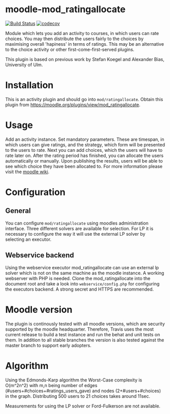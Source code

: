 moodle-mod_ratingallocate
============================
[![Build Status](https://travis-ci.org/learnweb/moodle-mod_ratingallocate.svg?branch=master)](https://travis-ci.org/learnweb/moodle-mod_ratingallocate)
[![codecov](https://codecov.io/gh/learnweb/moodle-mod_ratingallocate/branch/master/graph/badge.svg)](https://codecov.io/gh/learnweb/moodle-mod_ratingallocate)

Module which lets you add an activity to courses, in which users can rate choices. You may then distribute the users fairly to the choices by maximising overall 'hapiness' in terms of ratings.
This may be an alternative to the choice activity or other first-come-first-served plugins.

This plugin is based on previous work by Stefan Koegel and Alexander Bias, University of Ulm.

Installation
============
This is an activity plugin and should go into ``mod/ratingallocate``.
Obtain this plugin from https://moodle.org/plugins/view/mod_ratingallocate.

Usage
============

Add an activity instance. Set mandatory parameters. These are timespan, in which users can give ratings, and the strategy,
which form will be presented to the users to rate.
Next you can add choices, which the users will have to rate later on.
After the rating period has finished, you can allocate the users automatically or manually. Upon publishing the results, users will be able to see which choice they have been allocated to.
For more information please visit the [moodle wiki](https://docs.moodle.org/31/en/Ratingallocate).

Configuration
=============
General
---------
You can configure ``mod/ratingallocate`` using moodles administration interface. Three different solvers are available for selection. For LP it is necessary to configure the way it will use the external LP solver by selecting an executor.


Webservice backend
------------
Using the webservice executor mod_ratingallocate can use an external lp solver which is not on the same machine as the moodle instance.
A working webserver with PHP is needed. Clone the mod_ratingallocate into the document root and take a look into ``webservice/config.php`` for configuring the executors backend. A strong secret and HTTPS are recommended.


Moodle version
======================
The plugin is continously tested with all moodle versions, which are security supported by the moodle headquarter.
Therefore, Travis uses the most current release to build a test instance and run the behat and unit tests on them.
In addition to all stable branches the version is also tested against the master branch to support early adopters.

Algorithm
=========
Using the Edmonds-Karp algorithm the Worst-Case complexity is O(m^2n^2) with m,n being number of edges (#users+#choices+#ratings_users_gave) and nodes (2+#users+#choices) in the graph.
Distributing 500 users to 21 choices takes around 11sec.

Measurements for using the LP solver or Ford-Fulkerson are not available.

